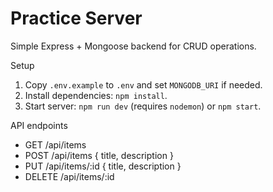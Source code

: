 # Practice Server

Simple Express + Mongoose backend for CRUD operations.

Setup

1. Copy `.env.example` to `.env` and set `MONGODB_URI` if needed.
2. Install dependencies: `npm install`.
3. Start server: `npm run dev` (requires `nodemon`) or `npm start`.

API endpoints

- GET /api/items
- POST /api/items { title, description }
- PUT /api/items/:id { title, description }
- DELETE /api/items/:id
